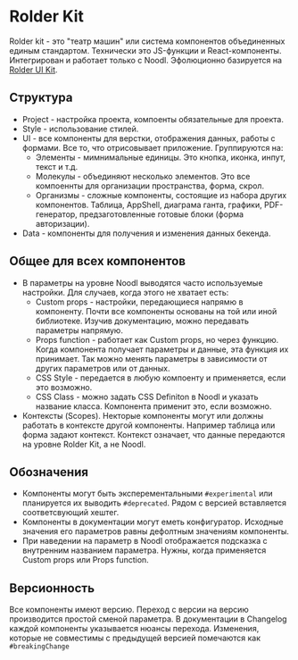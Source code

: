 # Rolder Kit

Rolder kit - это "театр машин" или система компонентов объединенных единым стандартом. Технически это JS-функции и React-компоненты. Интегрирован и работает только с Noodl. Эфолюционно базируется на [Rolder UI Kit](https://www.figma.com/file/51SRzfDlj5WjH8C371fTil/Rolder-UI-kit-2.0-(Copy)?type=design&node-id=0-1&mode=design&t=vYH267ccIi3jpG0U-0).

## Структура

* Project - настройка проекта, компоенты обязательные для проекта.
* Style - использование стилей.
* UI - все компоненты для верстки, отображения данных, работы с формами. Все то, что отрисовывает приложение. Группируются на:
  * Элементы - мимнимальные единицы. Это кнопка, иконка, инпут, текст и т.д.
  * Молекулы - объединяют несколько элементов. Это все компоеннты для организации пространства, форма, скрол.
  * Организмы - сложные компоненты, состоящие из набора других компонентов. Таблица, AppShell, диаграма ганта, графики, PDF-генератор, предзаготовленные готовые блоки (форма авторизации).  
* Data - компоненты для получения и изменения данных бекенда.

## Общее для всех компонентов

* В параметры на уровне Noodl выводятся часто используемые настройки. Для случаев, когда этого не хватает есть:
  * Custom props - настройки, передающиеся напрямю в компоненту. Почти все компоненты основаны на той или иной библиотеке. Изучив документацию, можно передавать параметры напрямую.
  * Props function - работает как Custom props, но через функцию. Когда компонента получает параметры и данные, эта функция их принимает. Так можно менять параметры в зависимости от других параметров или от данных.
  * CSS Style - передается в любую компоенту и применяется, если это возможно.
  * CSS Class - можно задать CSS Definiton в Noodl и указать название класса. Компонента применит это, если возможно.
* Контексты (Scopes). Некторые компоненты могут или должны работать в контексте другой компоненты. Например таблица или форма задают контекст. Контекст означает, что данные передаются на уровне Rolder Kit, а не Noodl.

## Обозначения

* Компоненты могут быть эксперементальными `#experimental` или планируется их выводить `#deprecated`. Рядом с версией вставляется соответсвующий хештег.
* Компоненты в документации могут еметь конфигуратор. Исходные значения его параметров равны дефолтным значениям компоненты.
* При наведении на параметр в Noodl отображается подсказка с внутренним названием параметра. Нужны, когда применяется Custom props или Props function.

## Версионность

Все компоненты имеют версию. Переход с версии на версию производится простой сменой параметра. В документации в Changelog каждой компоненты указывается нюансы перехода. Изменения, которые не совместимы с предыдущей версией помечаются как `#breakingChange`
